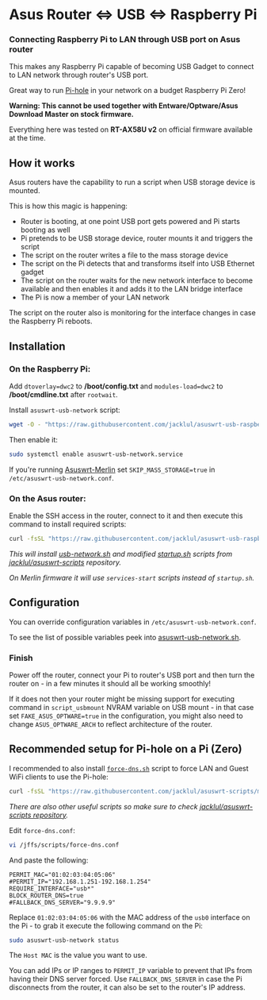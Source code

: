 # Asus Router <=> USB <=> Raspberry Pi
### Connecting Raspberry Pi to LAN through USB port on Asus router

This makes any Raspberry Pi capable of becoming USB Gadget to connect to LAN network through router's USB port.

Great way to run [Pi-hole](https://pi-hole.net) in your network on a budget Raspberry Pi Zero!

**Warning: This cannot be used together with Entware/Optware/Asus Download Master on stock firmware.**

Everything here was tested on **RT-AX58U v2** on official firmware available at the time.

## How it works

Asus routers have the capability to run a script when USB storage device is mounted.

This is how this magic is happening:

- Router is booting, at one point USB port gets powered and Pi starts booting as well
- Pi pretends to be USB storage device, router mounts it and triggers the script
- The script on the router writes a file to the mass storage device
- The script on the Pi detects that and transforms itself into USB Ethernet gadget
- The script on the router waits for the new network interface to become available and then enables it and adds it to the LAN bridge interface
- The Pi is now a member of your LAN network

The script on the router also is monitoring for the interface changes in case the Raspberry Pi reboots.

## Installation

### **On the Raspberry Pi:**

Add `dtoverlay=dwc2` to **/boot/config.txt** and `modules-load=dwc2` to **/boot/cmdline.txt** after `rootwait`.

Install `asuswrt-usb-network` script:

```bash
wget -O - "https://raw.githubusercontent.com/jacklul/asuswrt-usb-raspberry-pi/master/install_pi.sh" | sudo bash
```

Then enable it:
```bash
sudo systemctl enable asuswrt-usb-network.service
```

If you're running [Asuswrt-Merlin](https://www.asuswrt-merlin.net) set `SKIP_MASS_STORAGE=true` in `/etc/asuswrt-usb-network.conf`.

### **On the Asus router:**

Enable the SSH access in the router, connect to it and then execute this command to install required scripts:

```sh
curl -fsSL "https://raw.githubusercontent.com/jacklul/asuswrt-usb-raspberry-pi/master/install_router.sh" | sh
```

_This will install [usb-network.sh](https://github.com/jacklul/asuswrt-scripts/blob/master/scripts/usb-network.sh) and modified [startup.sh](https://github.com/jacklul/asuswrt-scripts/blob/master/startup.sh) scripts from [jacklul/asuswrt-scripts](https://github.com/jacklul/asuswrt-scripts) repository._

_On Merlin firmware it will use `services-start` scripts instead of `startup.sh`._

## Configuration

You can override configuration variables in `/etc/asuswrt-usb-network.conf`.

To see the list of possible variables peek into [asuswrt-usb-network.sh](asuswrt-usb-network.sh).

### **Finish**

Power off the router, connect your Pi to router's USB port and then turn the router on - in a few minutes it should all be working smoothly!

If it does not then your router might be missing support for executing command in `script_usbmount` NVRAM variable on USB mount - in that case set `FAKE_ASUS_OPTWARE=true` in the configuration, you might also need to change `ASUS_OPTWARE_ARCH` to reflect architecture of the router.

## Recommended setup for Pi-hole on a Pi (Zero)

I recommended to also install [`force-dns.sh`](https://github.com/jacklul/asuswrt-scripts/blob/master/scripts/force-dns.sh) script to force LAN and Guest WiFi clients to use the Pi-hole:

```sh
curl -fsSL "https://raw.githubusercontent.com/jacklul/asuswrt-scripts/master/scripts/force-dns.sh" -o /jffs/scripts/force-dns.sh && chmod +x /jffs/scripts/force-dns.sh
```

_There are also other useful scripts so make sure to check [jacklul/asuswrt-scripts repository](https://github.com/jacklul/asuswrt-scripts)._

Edit `force-dns.conf`:
```sh
vi /jffs/scripts/force-dns.conf
```

And paste the following:
```
PERMIT_MAC="01:02:03:04:05:06"
#PERMIT_IP="192.168.1.251-192.168.1.254"
REQUIRE_INTERFACE="usb*"
BLOCK_ROUTER_DNS=true
#FALLBACK_DNS_SERVER="9.9.9.9"
```

Replace `01:02:03:04:05:06` with the MAC address of the `usb0` interface on the Pi - to grab it execute the following command on the Pi:
```bash
sudo asuswrt-usb-network status
```
The `Host MAC` is the value you want to use.

You can add IPs or IP ranges to `PERMIT_IP` variable to prevent that IPs from having their DNS server forced.
Use `FALLBACK_DNS_SERVER` in case the Pi disconnects from the router, it can also be set to the router's IP address.
